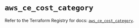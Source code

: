 # `aws_ce_cost_category`

Refer to the Terraform Registry for docs: [`aws_ce_cost_category`](https://registry.terraform.io/providers/hashicorp/aws/5.57.0/docs/resources/ce_cost_category).
